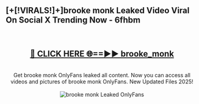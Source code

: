 <h2>[+[!VIRALS!]+]brooke monk Leaked Video Viral On Social X Trending Now - 6fhbm</h2>
<br>
<div align="center">
<h2><a href="https://libra.edu.pl?brooke_monk" rel="nofollow">🔴 CLICK HERE 🌐==►► brooke_monk</a></h2>
<br>
Get brooke monk OnlyFans leaked all content. Now you can access all videos and pictures of brooke monk OnlyFans. New Updated Files 2025!
<br>
<br>
<a href="https://libra.edu.pl?brooke_monk" rel="nofollow" data-target="animated-image.originalLink"><img src="https://i.ibb.co.com/WyWwxjT/player-gif2.gif" alt="brooke monk Leaked OnlyFans" style="max-width: 100%; display: inline-block;" data-target="animated-image.originalImage"></a>
</div>
<br>